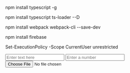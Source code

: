 npm install typescript -g

npm install typescript ts-loader --D

npm install webpack webpack-cli --save-dev


npm install firebase

Set-ExecutionPolicy -Scope CurrentUser unrestricted


<input type="text" id="textInput" placeholder="Enter text here">
 <input type="number" id="numberInput" placeholder="Enter a number">
<input type="file" id="fileInput">


